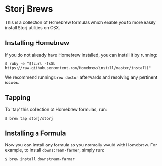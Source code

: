 # Storj Brews

This is a collection of Homebrew formulas which enable you to more easily install Storj utilities on OSX.

## Installing Homebrew

If you do not already have Homebrew installed, you can install it by running:

    $ ruby -e "$(curl -fsSL https://raw.githubusercontent.com/Homebrew/install/master/install)"

We recommend running `brew doctor` afterwards and resolving any pertinent issues.

## Tapping

To 'tap' this collection of Homebrew formulas, run:

    $ brew tap storj/storj

## Installing a Formula

Now you can install any formula as you normally would with Homebrew. For example, to install `downstream-farmer`, simply run:

    $ brew install downstream-farmer
